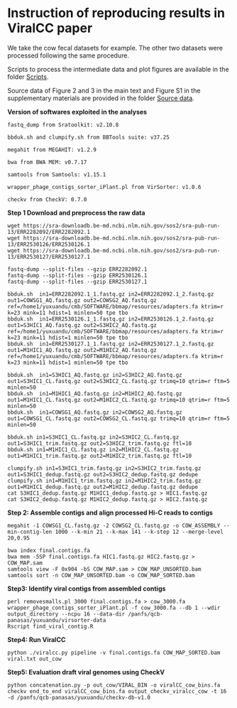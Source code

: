 # Instruction of reproducing results in ViralCC paper
We take the cow fecal datasets for example. The other two datasets were processed following the same procedure.

Scripts to process the intermediate data and plot figures are available in the folder [Scripts](https://github.com/dyxstat/Reproduce_ViralCC/tree/main/Scripts).

Source data of Figure 2 and 3 in the main text and Figure S1 in the supplementary materials are provided in the folder [Source data](https://github.com/dyxstat/Reproduce_ViralCC/tree/main/Source%20Data).

**Version of softwares exploited in the analyses**
```
fastq_dump from Sratoolkit: v2.10.8

bbduk.sh and clumpify.sh from BBTools suite: v37.25

megahit from MEGAHIT: v1.2.9

bwa from BWA MEM: v0.7.17

samtools from Samtools: v1.15.1

wrapper_phage_contigs_sorter_iPlant.pl from VirSorter: v1.0.6

checkv from CheckV: 0.7.0
```

**Step 1 Download and preprocess the raw data**
```
wget https://sra-downloadb.be-md.ncbi.nlm.nih.gov/sos2/sra-pub-run-13/ERR2282092/ERR2282092.1
wget https://sra-downloadb.be-md.ncbi.nlm.nih.gov/sos2/sra-pub-run-13/ERR2530126/ERR2530126.1
wget https://sra-downloadb.be-md.ncbi.nlm.nih.gov/sos2/sra-pub-run-13/ERR2530127/ERR2530127.1

fastq-dump --split-files --gzip ERR2282092.1
fastq-dump --split-files --gzip ERR2530126.1
fastq-dump --split-files --gzip ERR2530127.1

bbduk.sh  in1=ERR2282092.1_1.fastq.gz in2=ERR2282092.1_2.fastq.gz out1=COWSG1_AQ.fastq.gz out2=COWSG2_AQ.fastq.gz ref=/home1/yuxuandu/cmb/SOFTWARE/bbmap/resources/adapters.fa ktrim=r k=23 mink=11 hdist=1 minlen=50 tpe tbo
bbduk.sh  in1=ERR2530126.1_1.fastq.gz in2=ERR2530126.1_2.fastq.gz out1=S3HIC1_AQ.fastq.gz out2=S3HIC2_AQ.fastq.gz ref=/home1/yuxuandu/cmb/SOFTWARE/bbmap/resources/adapters.fa ktrim=r k=23 mink=11 hdist=1 minlen=50 tpe tbo
bbduk.sh  in1=ERR2530127.1_1.fastq.gz in2=ERR2530127.1_2.fastq.gz out1=M1HIC1_AQ.fastq.gz out2=M1HIC2_AQ.fastq.gz ref=/home1/yuxuandu/cmb/SOFTWARE/bbmap/resources/adapters.fa ktrim=r k=23 mink=11 hdist=1 minlen=50 tpe tbo

bbduk.sh  in1=S3HIC1_AQ.fastq.gz in2=S3HIC2_AQ.fastq.gz out1=S3HIC1_CL.fastq.gz out2=S3HIC2_CL.fastq.gz trimq=10 qtrim=r ftm=5 minlen=50
bbduk.sh  in1=M1HIC1_AQ.fastq.gz in2=M1HIC2_AQ.fastq.gz out1=M1HIC1_CL.fastq.gz out2=M1HIC2_CL.fastq.gz trimq=10 qtrim=r ftm=5 minlen=50
bbduk.sh  in1=COWSG1_AQ.fastq.gz in2=COWSG2_AQ.fastq.gz out1=COWSG1_CL.fastq.gz out2=COWSG2_CL.fastq.gz trimq=10 qtrim=r ftm=5 minlen=50

bbduk.sh in1=S3HIC1_CL.fastq.gz in2=S3HIC2_CL.fastq.gz out1=S3HIC1_trim.fastq.gz out2=S3HIC2_trim.fastq.gz ftl=10
bbduk.sh in1=M1HIC1_CL.fastq.gz in2=M1HIC2_CL.fastq.gz out1=M1HIC1_trim.fastq.gz out2=M1HIC2_trim.fastq.gz ftl=10

clumpify.sh in1=S3HIC1_trim.fastq.gz in2=S3HIC2_trim.fastq.gz out1=S3HIC1_dedup.fastq.gz out2=S3HIC2_dedup.fastq.gz dedupe
clumpify.sh in1=M1HIC1_trim.fastq.gz in2=M1HIC2_trim.fastq.gz out1=M1HIC1_dedup.fastq.gz out2=M1HIC2_dedup.fastq.gz dedupe
cat S3HIC1_dedup.fastq.gz M1HIC1_dedup.fastq.gz > HIC1.fastq.gz
cat S3HIC2_dedup.fastq.gz M1HIC2_dedup.fastq.gz > HIC2.fastq.gz
```

**Step 2: Assemble contigs and align processed Hi-C reads to contigs**
```
megahit -1 COWSG1_CL.fastq.gz -2 COWSG2_CL.fastq.gz -o COW_ASSEMBLY --min-contig-len 1000 --k-min 21 --k-max 141 --k-step 12 --merge-level 20,0.95

bwa index final.contigs.fa
bwa mem -5SP final.contigs.fa HIC1.fastq.gz HIC2.fastq.gz > COW_MAP.sam
samtools view -F 0x904 -bS COW_MAP.sam > COW_MAP_UNSORTED.bam
samtools sort -n COW_MAP_UNSORTED.bam -o COW_MAP_SORTED.bam
```

**Step3: Identify viral contigs from assembled contigs**
```
perl removesmalls.pl 3000 final.contigs.fa > cow_3000.fa
wrapper_phage_contigs_sorter_iPlant.pl -f cow_3000.fa --db 1 --wdir output_directory --ncpu 16 --data-dir /panfs/qcb-panasas/yuxuandu/virsorter-data
Rscript find_viral_contig.R
```

**Step4: Run ViralCC**
```
python ./viralcc.py pipeline -v final.contigs.fa COW_MAP_SORTED.bam viral.txt out_cow
```

**Step5: Evaluation draft viral genomes using CheckV**
```
python concatenation.py -p out_cow/VIRAL_BIN -o viralCC_cow_bins.fa
checkv end_to_end viralCC_cow_bins.fa output_checkv_viralcc_cow -t 16 -d /panfs/qcb-panasas/yuxuandu/checkv-db-v1.0
```
